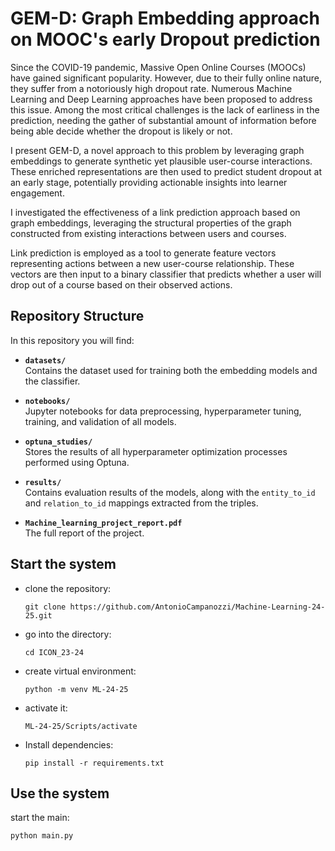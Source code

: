 # GEM-D: Graph Embedding approach on MOOC's early Dropout prediction

Since the COVID-19 pandemic, Massive Open Online Courses (MOOCs) have gained significant popularity. However, due to their fully online nature, they suffer from a notoriously high dropout rate. Numerous Machine Learning and Deep Learning approaches have been proposed to address this issue. Among the most critical challenges is the lack of earliness in the prediction, needing the gather of substantial amount of information before being able decide whether the dropout is likely or not. 

I present GEM-D, a novel approach to this problem by leveraging graph embeddings to generate synthetic yet plausible user-course interactions. These enriched representations are then used to predict student dropout at an early stage, potentially providing actionable insights into learner engagement.

I investigated the effectiveness of a link prediction approach based on graph embeddings, leveraging the structural properties of the graph constructed from existing interactions between users and courses.

Link prediction is employed as a tool to generate feature vectors representing actions between a new user-course relationship. These vectors are then input to a binary classifier that predicts whether a user will drop out of a course based on their observed actions.

## Repository Structure

In this repository you will find:

- **`datasets/`**  
  Contains the dataset used for training both the embedding models and the classifier.

- **`notebooks/`**  
  Jupyter notebooks for data preprocessing, hyperparameter tuning, training, and validation of all models.

- **`optuna_studies/`**  
  Stores the results of all hyperparameter optimization processes performed using Optuna.

- **`results/`**  
  Contains evaluation results of the models, along with the `entity_to_id` and `relation_to_id` mappings extracted from the triples.

- **`Machine_learning_project_report.pdf`**  
  The full report of the project.
  


## Start the system
- clone the repository:

    ```
    git clone https://github.com/AntonioCampanozzi/Machine-Learning-24-25.git
    ```
- go into the directory:
    
    ```
    cd ICON_23-24
    ```
- create virtual environment:

    ```
    python -m venv ML-24-25
    ```
- activate it:
    ```
    ML-24-25/Scripts/activate
    ```

- Install dependencies:

    ```
    pip install -r requirements.txt
    ```

## Use the system

start the main:

```
python main.py
```





   
